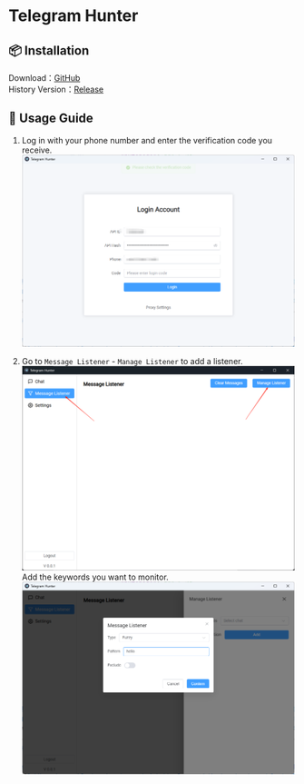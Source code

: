 # Telegram Hunter
## 📦 Installation

Download：[GitHub](https://github.com/yee338024/telegram-hunter/releases/download/1.0.3/telegram-hunter-1.0.3-win-x64.exe)  
History Version：[Release](https://github.com/yee338024/telegram-hunter/releases)


## 📖 Usage Guide
1. Log in with your phone number and enter the verification code you receive.
   ![Login](screenshot/login.png)

2. Go to `Message Listener` - `Manage Listener` to add a listener.
   ![Message Listener](screenshot/message_listener.png)
   Add the keywords you want to monitor.
   ![Add Listener](screenshot/add_listener.png)
